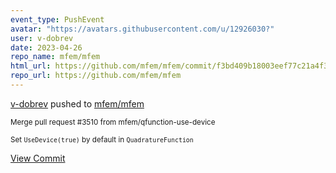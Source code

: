 ```yaml
---
event_type: PushEvent
avatar: "https://avatars.githubusercontent.com/u/12926030?"
user: v-dobrev
date: 2023-04-26
repo_name: mfem/mfem
html_url: https://github.com/mfem/mfem/commit/f3bd409b18003eef77c21a4f38a81ab4f6c82a08
repo_url: https://github.com/mfem/mfem
---
```


<a href='https://github.com/v-dobrev' target='_blank'>v-dobrev</a> pushed to <a href='https://github.com/mfem/mfem' target='_blank'>mfem/mfem</a>

<small>Merge pull request #3510 from mfem/qfunction-use-device

Set `UseDevice(true)` by default in `QuadratureFunction`</small>

<a href='https://github.com/mfem/mfem/commit/f3bd409b18003eef77c21a4f38a81ab4f6c82a08' target='_blank'>View Commit</a>